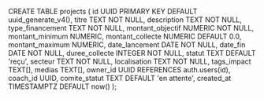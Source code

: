 

CREATE TABLE projects (
   id UUID PRIMARY KEY DEFAULT uuid_generate_v4(),
   titre TEXT NOT NULL,
   description TEXT NOT NULL,
   type_financement TEXT NOT NULL,
   montant_objectif NUMERIC NOT NULL,
   montant_minimum NUMERIC,
   montant_collecte NUMERIC DEFAULT 0.0,
   montant_maximum NUMERIC,
   date_lancement DATE NOT NULL,
   date_fin DATE NOT NULL,
   duree_collecte INTEGER NOT NULL,
   statut TEXT DEFAULT 'reçu',
   secteur TEXT NOT NULL,
   localisation TEXT NOT NULL,
   tags_impact TEXT[],
   medias TEXT[],
   owner_id UUID REFERENCES auth.users(id),
   coach_id UUID,
   comite_statut TEXT DEFAULT 'en attente',
   created_at TIMESTAMPTZ DEFAULT now()
);